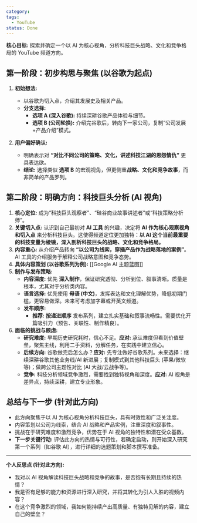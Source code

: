 ```yaml
---
category: 
tags:
  - YouTube
status: Done
---
```

**核心目标:** 探索并确定一个以 AI 为核心视角，分析科技巨头战略、文化和竞争格局的 YouTube 频道方向。

## 第一阶段：初步构思与聚焦 (以谷歌为起点)

1.  **初始想法:**
    *   以谷歌为切入点，介绍其发展史及相关产品。
    *   **分支选择:**
        *   **选项 A (深入谷歌):** 持续深耕谷歌产品体验与细节。
        *   **选项 B (公司轮换):** 介绍完谷歌后，转向下一家公司，复制“公司发展+产品介绍”模式。

2.  **用户偏好确认:**
    *   明确表示对 **“对比不同公司的策略、文化，讲述科技江湖的恩怨情仇”** 更具表达欲。
    *   **结论:** 选择类似 **选项 B** 的宏观视角，但更侧重**战略、文化和竞争故事**，而非简单的产品罗列。

## 第二阶段：明确方向：科技巨头分析 (AI 视角)

1.  **核心定位:** 成为“科技巨头观察者”、“硅谷商业故事讲述者”或“科技策略分析师”。
2.  **关键切入点:** 认识到自己最初对 **AI 工具** 的兴趣，决定将 **AI 作为核心观察视角和切入点** 来分析科技巨头。这使得频道定位更加独特：**以 AI 这个当前最重要的科技变量为棱镜，深入剖析科技巨头的战略、文化和竞争格局。**
3.  **内容重心:** 从介绍产品转向 **“以公司为线索，穿插产品作为战略落地的案例”**。AI 工具的介绍服务于解释公司战略意图和竞争态势。
4.  **具体内容策划 (以谷歌系列为例):**
	[[Google AI 主题蓝图]]
5.  **制作与发布策略:**
    *   **内容深度:** 优先 **深入制作**，保证研究透彻、分析到位、叙事清晰。质量是根本，尤其对于分析类内容。
    *   **语言选择:** 优先使用 **母语 (中文)**，发挥表达和文化理解优势，降低初期门槛，更容易做深。未来可考虑加字幕或开英文频道。
    *   **发布顺序:**
        *   **推荐:** **按递进顺序** 发布系列，建立扎实基础和叙事流畅性。需要优化开篇吸引力（预告、关联性、制作精良）。
6.  **面临的挑战与顾虑:**
    *   **研究难度:** 早期历史研究耗时，信心不足。**应对:** 承认难度但看到价值壁垒，聚焦主线，利用二手资料，分解任务，在实践中建立信心。
    *   **后续方向:** 谷歌做完后怎么办？**应对:** 先专注做好谷歌系列。未来选择：继续深耕谷歌其他业务线/AI 新进展；复制模式到其他科技巨头 (苹果/微软等)；做跨公司主题性对比 (AI 大战/云战争等)。
    *   **竞争:** 科技分析领域竞争激烈，需要找到独特视角和深度。**应对:** AI 视角是差异点，持续深耕，建立专业形象。

## 总结与下一步 (针对此方向)

*   此方向聚焦于以 AI 为核心视角分析科技巨头，具有时效性和广泛关注度。
*   内容策划以公司为线索，结合 AI 战略和产品实例，注重深度和叙事性。
*   挑战在于研究难度和激烈竞争，优势在于 AI 视角的独特性和潜在受众基数。
*   **下一步关键行动:** 评估此方向的热情与可行性，若确定启动，则开始深入研究第一个系列（如谷歌 AI），进行详细的选题策划和脚本撰写准备。

---

**个人反思点 (针对此方向):**

*   我对以 AI 视角解读科技巨头战略和竞争的故事，是否抱有长期且持续的热情？
*   我是否有足够的能力和资源进行深入研究，并将其转化为引人入胜的视频内容？
*   在这个竞争激烈的领域，我如何能持续产出高质量、有独特见解的内容，建立自己的壁垒？

